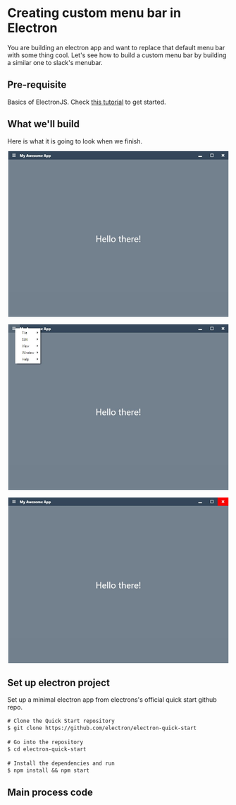 # Creating custom menu bar in Electron

You are building an electron app and want to replace that default menu bar with some thing cool. Let's see how to build a custom menu bar by building a similar one to slack's menubar.

## Pre-requisite

Basics of ElectronJS. Check [this tutorial](https://www.electronjs.org/docs/tutorial/first-app) to get started.

## What we'll build

Here is what it is going to look when we finish.

<p align="center">
  <img alt="Result image before clicking on menu" src="./result_image.jpg" width="500" />
</p>

<p align="center">
  <img alt="Result image with menu open" src="./result_image_2.jpg" width="500" />
</p>

<p align="center">
  <img alt="Result image with mouse over close" src="./result_image_3.jpg" width="500" />
</p>

## Set up electron project

Set up a minimal electron app from electrons's official quick start github repo.

```
# Clone the Quick Start repository
$ git clone https://github.com/electron/electron-quick-start

# Go into the repository
$ cd electron-quick-start

# Install the dependencies and run
$ npm install && npm start

```

## Main process code
